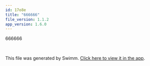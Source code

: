```yaml
---
id: 17o8e
title: "666666"
file_version: 1.1.2
app_version: 1.6.0
---
```


666666

<br/>

This file was generated by Swimm. [Click here to view it in the app](http://localhost:5001/repos/ls4DA2fLasmQuEbT4ipw/docs/17o8e).
